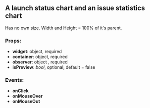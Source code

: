## **A launch status chart and an issue statistics chart**

Has no own size. Width and Height = 100% of it's parent.

### Props:

- **widget**: object, required
- **container**: object, required
- **observer**: object , required
- **isPreview**: _bool_, optional, default = false

### Events:

- **onClick**
- **onMouseOver**
- **onMouseOut**
